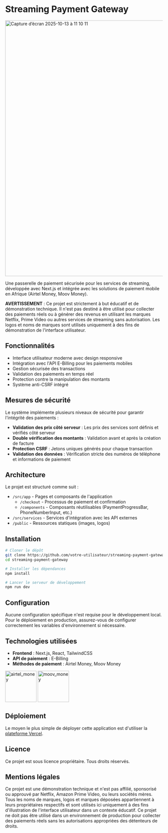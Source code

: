# Streaming Payment Gateway

<img width="1440" height="818" alt="Capture d’écran 2025-10-13 à 11 10 11" src="https://github.com/user-attachments/assets/6d5b9233-162c-4aa6-aa4f-9bbbee7740fa" />


Une passerelle de paiement sécurisée pour les services de streaming, développée avec Next.js et intégrée avec les solutions de paiement mobile en Afrique (Airtel Money, Moov Money).

**AVERTISSEMENT** : Ce projet est strictement à but éducatif et de démonstration technique. Il n'est pas destiné à être utilisé pour collecter des paiements réels ou à générer des revenus en utilisant les marques Netflix, Prime Video ou autres services de streaming sans autorisation. Les logos et noms de marques sont utilisés uniquement à des fins de démonstration de l'interface utilisateur.

## Fonctionnalités

- Interface utilisateur moderne avec design responsive
- Intégration avec l'API E-Billing pour les paiements mobiles
- Gestion sécurisée des transactions
- Validation des paiements en temps réel
- Protection contre la manipulation des montants
- Système anti-CSRF intégré

## Mesures de sécurité

Le système implémente plusieurs niveaux de sécurité pour garantir l'intégrité des paiements :

- **Validation des prix côté serveur** : Les prix des services sont définis et vérifiés côté serveur
- **Double vérification des montants** : Validation avant et après la création de facture
- **Protection CSRF** : Jetons uniques générés pour chaque transaction
- **Validation des données** : Vérification stricte des numéros de téléphone et informations de paiement

## Architecture

Le projet est structuré comme suit :

- `/src/app` - Pages et composants de l'application
  - `/checkout` - Processus de paiement et confirmation
  - `/components` - Composants réutilisables (PaymentProgressBar, PhoneNumberInput, etc.)
- `/src/services` - Services d'intégration avec les API externes
- `/public` - Ressources statiques (images, logos)

## Installation

```bash
# Cloner le dépôt
git clone https://github.com/votre-utilisateur/streaming-payment-gateway.git
cd streaming-payment-gateway

# Installer les dépendances
npm install

# Lancer le serveur de développement
npm run dev
```

## Configuration

Aucune configuration spécifique n'est requise pour le développement local. Pour le déploiement en production, assurez-vous de configurer correctement les variables d'environnement si nécessaire.

## Technologies utilisées

- **Frontend** : Next.js, React, TailwindCSS
- **API de paiement** : E-Billing
- **Méthodes de paiement** : Airtel Money, Moov Money
<img width="100" height="100" alt="airtel_money" src="https://github.com/user-attachments/assets/ccdc116a-25c9-4f91-99e0-1515fa572024" />
<img width="100" height="100" alt="moov_money" src="https://github.com/user-attachments/assets/9ca3692c-f4fa-4dd2-b3a4-54974d068da2" />

## Déploiement

Le moyen le plus simple de déployer cette application est d'utiliser la [plateforme Vercel](https://vercel.com/new).

## Licence

Ce projet est sous licence propriétaire. Tous droits réservés.

## Mentions légales

Ce projet est une démonstration technique et n'est pas affilié, sponsorisé ou approuvé par Netflix, Amazon Prime Video, ou leurs sociétés mères. Tous les noms de marques, logos et marques déposées appartiennent à leurs propriétaires respectifs et sont utilisés ici uniquement à des fins d'illustration de l'interface utilisateur dans un contexte éducatif. Ce projet ne doit pas être utilisé dans un environnement de production pour collecter des paiements réels sans les autorisations appropriées des détenteurs de droits.
